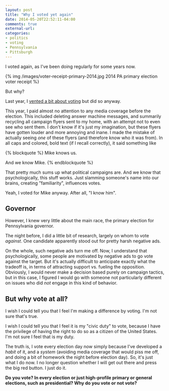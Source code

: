 ```yaml
---
layout: post
title: "Why I voted yet again"
date: 2014-05-20T22:52:11-04:00
comments: true
external-url: 
categories: 
- politics
- voting
- Pennsylvania
- Pittsburgh
---
```

I voted again, as I've been doing regularly for some years now.

{% img /images/voter-receipt-primary-2014.jpg 2014 PA primary election voter receipt %}

But why?

<!--more-->

Last year, I [vented a bit about voting](/blog/2013/05/21/voting-in-the-face-of-election-apathy/) but did so anyway.

This year, I paid almost no attention to any media coverage before the election. This included deleting answer machine messages, and summarily recycling all campaign flyers sent to my home, with an attempt not to even see who sent them. I don't know if it's just my imagination, but these flyers have gotten louder and more annoying and inane. I made the mistake of actually seeing *one* of these flyers (and therefore know who it was from). In all caps and colored, bold text (if I recall correctly), it said something like

{% blockquote %}
Mike knows us.

And we know Mike.
{% endblockquote %}

That pretty much sums up what political campaigns are. And we know that psychologically, this stuff works. Just slamming someone's name into our brains, creating "familiarity", influences votes.

Yeah, I voted for Mike anyway. After all, "I know him".

## Governor

However, I knew very little about the main race, the primary election for Pennsylvania governor.

The night before, I did a little bit of research, largely on whom to vote *against*. One candidate apparently stood out for pretty harsh negative ads.

On the whole, such negative ads turn me off. Now, I understand that psychologically, some people are motivated by negative ads to go vote against the target. But it's actually difficult to anticipate exactly what the tradeoff is, in terms of attracting support vs. fueling the opposition. Obviously, I would never make a decision based purely on campaign tactics, but in this case, I figured I would go with someone not particularly different on issues who did *not* engage in this kind of behavior.

## But why vote at all?

I wish I could tell you that I feel I'm making a difference by voting. I'm not sure that's true.

I wish I could tell you that I feel it is my "civic duty" to vote, because I have the privilege of having the right to do so as a citizen of the United States. I'm not sure I feel that is my duty.

The truth is, I vote every election day now simply because I've developed a *habit* of it, and a *system* (avoiding media coverage that would piss me off, and doing a bit of homework the night before election day). So, it's just what I do now. I no longer question whether I will get out there and press the big red button. I just do it.

**Do you vote? In every election or just high-profile primary or general elections, such as presidential? Why do you vote or not vote?**
